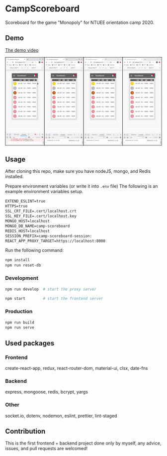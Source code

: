 # CampScoreboard

Scoreboard for the game "Monopoly" for NTUEE orientation camp 2020.

## Demo

[The demo video](https://mortalhappiness.github.io/CampScoreboard/)

![Demo gif](/demo/demo.gif)

## Usage

After cloning this repo, make sure you have nodeJS, mongo, and Redis installed.

Prepare environment variables (or write it into `.env` file)
The following is an example environment variables setup.

```
EXTEND_ESLINT=true
HTTPS=true
SSL_CRT_FILE=.cert/localhost.crt
SSL_KEY_FILE=.cert/localhost.key
MONGO_HOST=localhost
MONGO_DB_NAME=camp-scoreboard
REDIS_HOST=localhost
SESSION_PREFIX=camp-scoreboard-session:
REACT_APP_PROXY_TARGET=https://localhost:8000
```

Run the following command:

```sh
npm install
npm run reset-db
```

### Development

```sh
npm run develop  # start the proxy server
```

```sh
npm start        # start the frontend server
```

### Production

```sh
npm run build
npm run serve
```

## Used packages

### Frontend

create-react-app, redux, react-router-dom, material-ui, clsx, date-fns

### Backend

express, mongoose, redis, bcrypt, yargs

### Other

socket.io, dotenv, nodemon, eslint, prettier, lint-staged

## Contribution

This is the first frontend + backend project done only by myself, any advice, issues, and pull requests are welcomed!
